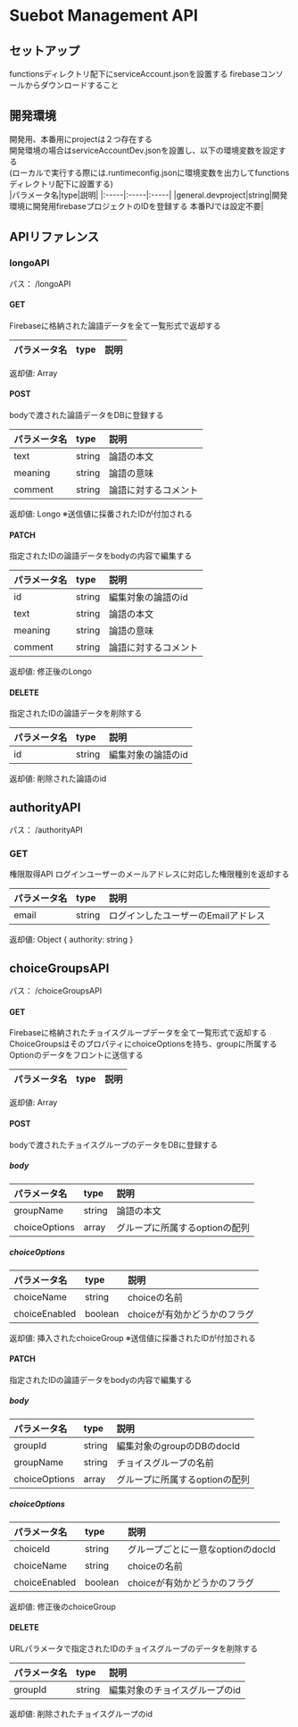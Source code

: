 # Suebot Management API

## セットアップ
functionsディレクトリ配下にserviceAccount.jsonを設置する
firebaseコンソールからダウンロードすること

## 開発環境
開発用、本番用にprojectは２つ存在する  
開発環境の場合はserviceAccountDev.jsonを設置し、以下の環境変数を設定する  
(ローカルで実行する際には.runtimeconfig.jsonに環境変数を出力してfunctionsディレクトリ配下に設置する)  
|パラメータ名|type|説明|
|:-----|:-----|:-----|
|general.devproject|string|開発環境に開発用firebaseプロジェクトのIDを登録する 本番PJでは設定不要|


## APIリファレンス

### longoAPI
パス： /longoAPI

#### GET
Firebaseに格納された論語データを全て一覧形式で返却する

|パラメータ名|type|説明|
|:-----|:-----|:-----|

返却値: Array<Longo>

#### POST
bodyで渡された論語データをDBに登録する

|パラメータ名|type|説明|
|:-----|:-----|:-----|
|text|string|論語の本文|
|meaning|string|論語の意味|
|comment|string|論語に対するコメント|

返却値: Longo ※送信値に採番されたIDが付加される


#### PATCH
指定されたIDの論語データをbodyの内容で編集する

|パラメータ名|type|説明|
|:-----|:-----|:-----|
|id|string|編集対象の論語のid|
|text|string|論語の本文|
|meaning|string|論語の意味|
|comment|string|論語に対するコメント|

返却値: 修正後のLongo


#### DELETE
指定されたIDの論語データを削除する

|パラメータ名|type|説明|
|:-----|:-----|:-----|
|id|string|編集対象の論語のid|

返却値: 削除された論語のid


## authorityAPI
パス： /authorityAPI

### GET
権限取得API
ログインユーザーのメールアドレスに対応した権限種別を返却する

|パラメータ名|type|説明|
|:-----|:-----|:-----|
|email|string|ログインしたユーザーのEmailアドレス|

返却値: Object { authority: string }


## choiceGroupsAPI
パス： /choiceGroupsAPI

#### GET
Firebaseに格納されたチョイスグループデータを全て一覧形式で返却する
ChoiceGroupsはそのプロパティにchoiceOptionsを持ち、groupに所属するOptionのデータをフロントに送信する

|パラメータ名|type|説明|
|:-----|:-----|:-----|

返却値: Array<choiceGroup>

#### POST
bodyで渡されたチョイスグループのデータをDBに登録する

##### body
|パラメータ名|type|説明|
|:-----|:-----|:-----|
|groupName|string|論語の本文|
|choiceOptions|array|グループに所属するoptionの配列|

##### choiceOptions
|パラメータ名|type|説明|
|:-----|:-----|:-----|
|choiceName|string|choiceの名前|
|choiceEnabled|boolean|choiceが有効かどうかのフラグ|

返却値: 挿入されたchoiceGroup ※送信値に採番されたIDが付加される


#### PATCH
指定されたIDの論語データをbodyの内容で編集する

##### body
|パラメータ名|type|説明|
|:-----|:-----|:-----|
|groupId|string|編集対象のgroupのDBのdocId|
|groupName|string|チョイスグループの名前|
|choiceOptions|array|グループに所属するoptionの配列|

##### choiceOptions
|パラメータ名|type|説明|
|:-----|:-----|:-----|
|choiceId|string|グループごとに一意なoptionのdocId|
|choiceName|string|choiceの名前|
|choiceEnabled|boolean|choiceが有効かどうかのフラグ|

返却値: 修正後のchoiceGroup


#### DELETE
URLパラメータで指定されたIDのチョイスグループのデータを削除する

|パラメータ名|type|説明|
|:-----|:-----|:-----|
|groupId|string|編集対象のチョイスグループのid|

返却値: 削除されたチョイスグループのid
